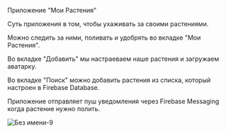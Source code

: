 Приложение "Мои Растения"

Суть приложения в том, чтобы ухаживать за своими растениями.

Можно следить за ними, поливать и удобрять во вкладке "Мои Растения".

Во вкладке "Добавить" мы настраеваем наше растения и загружаем аватарку.

Во вкладке "Поиск" можно добавить растения из списка, который настроен в Firebase Database.

Приложение отправляет пуш уведомления через Firebase Messaging когда растение нужно полить.

![Без имени-9](https://github.com/user-attachments/assets/52b61342-6148-4190-bac9-62dad26973b1)
